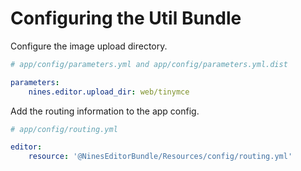 Configuring the Util Bundle
===========================

Configure the image upload directory.

```yaml
# app/config/parameters.yml and app/config/parameters.yml.dist

parameters:
    nines.editor.upload_dir: web/tinymce
```

Add the routing information to the app config.

```yaml
# app/config/routing.yml

editor:
    resource: '@NinesEditorBundle/Resources/config/routing.yml'
```

